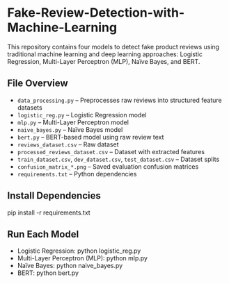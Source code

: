 # Fake-Review-Detection-with-Machine-Learning

This repository contains four models to detect fake product reviews using traditional machine learning and deep learning approaches: Logistic Regression, Multi-Layer Perceptron (MLP), Naïve Bayes, and BERT.

## File Overview

- `data_processing.py` – Preprocesses raw reviews into structured feature datasets  
- `logistic_reg.py` – Logistic Regression model  
- `mlp.py` – Multi-Layer Perceptron model  
- `naive_bayes.py` – Naïve Bayes model  
- `bert.py` – BERT-based model using raw review text  
- `reviews_dataset.csv` – Raw dataset  
- `processed_reviews_dataset.csv` – Dataset with extracted features  
- `train_dataset.csv`, `dev_dataset.csv`, `test_dataset.csv` – Dataset splits  
- `confusion_matrix_*.png` – Saved evaluation confusion matrices  
- `requirements.txt` – Python dependencies  

## Install Dependencies
pip install -r requirements.txt

## Run Each Model
- Logistic Regression: python logistic_reg.py
- Multi-Layer Perceptron (MLP): python mlp.py
- Naïve Bayes: python naive_bayes.py
- BERT: python bert.py

